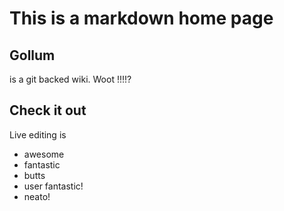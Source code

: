 # This is a markdown home page

## Gollum

is a git backed wiki. Woot !!!!?

## Check it out

Live editing is

* awesome
* fantastic
* butts
* user fantastic!
* neato!
